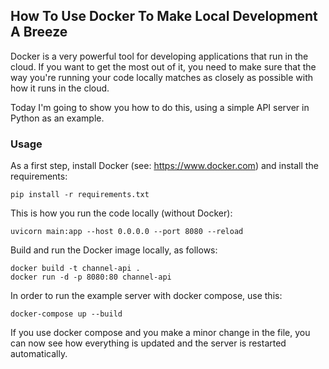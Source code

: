 ## How To Use Docker To Make Local Development A Breeze

Docker is a very powerful tool for developing applications that run in the cloud. If you want to get the most out of it, you need to make sure that the way you're running your code locally matches as closely as possible with how it runs in the cloud.

Today I'm going to show you how to do this, using a simple API server in Python as an example.

### Usage

As a first step, install Docker (see: https://www.docker.com) and install the requirements:

```
pip install -r requirements.txt
```

This is how you run the code locally (without Docker):

```
uvicorn main:app --host 0.0.0.0 --port 8080 --reload
```

Build and run the Docker image locally, as follows:

```
docker build -t channel-api .
docker run -d -p 8080:80 channel-api
```

In order to run the example server with docker compose, use this:

```
docker-compose up --build
```

If you use docker compose and you make a minor change in the file, you can now see how everything is updated and the server is restarted automatically.
